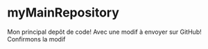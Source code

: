 # myMainRepository
Mon principal depôt de code!
Avec une modif à envoyer sur GitHub!
Confirmons la modif
